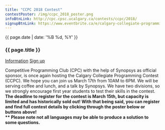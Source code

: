 ```yaml
---
title: "CCPC 2018 Contest"
contestPoster: /img/ccpc_2018_poster.png
infoBtnLink: http://cpc.cpsc.ucalgary.ca/contests/ccpc/2018/
signupBtnLink: https://www.eventbrite.ca/e/calgary-collegiate-programming-contest-2018-tickets-42549347243
---
```


<div class="card post-dec">      
<div class="card-body">
<div class="container-fluid">   
<div class="row">
<div class = "col-xs-12 col-md-5">

<img class="blog-img rounded mx-auto mr-3" src="{{ page.contestPoster }}" alt="">    

</div>

<div class = "col-xs-12 col-md-7">
<div class = "date-dec"> {{ page.date | date: '%B %d, %Y' }}</div>
<h3 class = "blog-title">{{ page.title }}</h3>      
<div class = "blog-line"></div> 

<div class = "blog-btns">
<a class="btn contest-btn" href="{{ page.infoBtnLink }}" role="button">Information</a>
<a class="btn contest-btn" href="{{ page.signupBtnLink }}" role="button">Sign up</a>
</div>


<p>Competitive Programming Club (CPC) with the help of Synopsys as official sponsor, is once again hosting the Calgary Collegiate Programming Contest (CCPC). We hope you can join us March 17th from 10AM to 6PM. We will be serving coffee and lunch, and a talk by Synopsys. We have two divisions, so we strongly encourage first year students to test their skills in the contest.
<br>
<b>The deadline to register for the contest is March 15th, but capacity is limited and has historically sold out! With that being said, you can register and find full contest details by clicking through the poster below or buttons above!
<br> ** Please note not all languages may be able to produce a solution to some questions.
</b>
</p>

</div>
</div>
</div>
</div>
</div>


